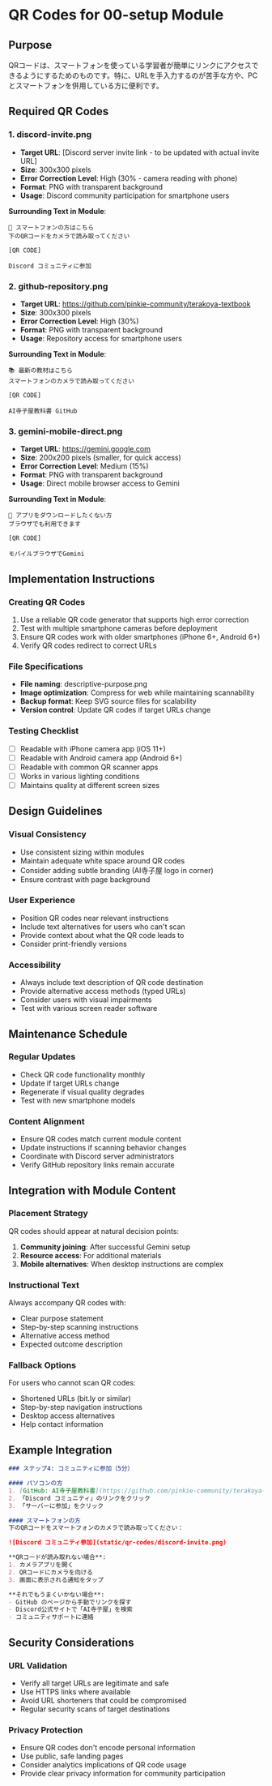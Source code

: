 # QR Codes for 00-setup Module

## Purpose
QRコードは、スマートフォンを使っている学習者が簡単にリンクにアクセスできるようにするためのものです。特に、URLを手入力するのが苦手な方や、PCとスマートフォンを併用している方に便利です。

## Required QR Codes

### 1. discord-invite.png
- **Target URL**: [Discord server invite link - to be updated with actual invite URL]
- **Size**: 300x300 pixels
- **Error Correction Level**: High (30% - camera reading with phone)
- **Format**: PNG with transparent background
- **Usage**: Discord community participation for smartphone users

**Surrounding Text in Module**:
```
📱 スマートフォンの方はこちら
下のQRコードをカメラで読み取ってください

[QR CODE]

Discord コミュニティに参加
```

### 2. github-repository.png  
- **Target URL**: https://github.com/pinkie-community/terakoya-textbook
- **Size**: 300x300 pixels
- **Error Correction Level**: High (30%)
- **Format**: PNG with transparent background
- **Usage**: Repository access for smartphone users

**Surrounding Text in Module**:
```
📚 最新の教材はこちら
スマートフォンのカメラで読み取ってください

[QR CODE]

AI寺子屋教科書 GitHub
```

### 3. gemini-mobile-direct.png
- **Target URL**: https://gemini.google.com
- **Size**: 200x200 pixels (smaller, for quick access)
- **Error Correction Level**: Medium (15%)
- **Format**: PNG with transparent background
- **Usage**: Direct mobile browser access to Gemini

**Surrounding Text in Module**:
```
🔗 アプリをダウンロードしたくない方
ブラウザでも利用できます

[QR CODE]

モバイルブラウザでGemini
```

## Implementation Instructions

### Creating QR Codes
1. Use a reliable QR code generator that supports high error correction
2. Test with multiple smartphone cameras before deployment
3. Ensure QR codes work with older smartphones (iPhone 6+, Android 6+)
4. Verify QR codes redirect to correct URLs

### File Specifications
- **File naming**: descriptive-purpose.png
- **Image optimization**: Compress for web while maintaining scannability
- **Backup format**: Keep SVG source files for scalability
- **Version control**: Update QR codes if target URLs change

### Testing Checklist
- [ ] Readable with iPhone camera app (iOS 11+)
- [ ] Readable with Android camera app (Android 6+)
- [ ] Readable with common QR scanner apps
- [ ] Works in various lighting conditions
- [ ] Maintains quality at different screen sizes

## Design Guidelines

### Visual Consistency
- Use consistent sizing within modules
- Maintain adequate white space around QR codes
- Consider adding subtle branding (AI寺子屋 logo in corner)
- Ensure contrast with page background

### User Experience
- Position QR codes near relevant instructions
- Include text alternatives for users who can't scan
- Provide context about what the QR code leads to
- Consider print-friendly versions

### Accessibility
- Always include text description of QR code destination
- Provide alternative access methods (typed URLs)
- Consider users with visual impairments
- Test with various screen reader software

## Maintenance Schedule

### Regular Updates
- Check QR code functionality monthly
- Update if target URLs change
- Regenerate if visual quality degrades
- Test with new smartphone models

### Content Alignment
- Ensure QR codes match current module content
- Update instructions if scanning behavior changes
- Coordinate with Discord server administrators
- Verify GitHub repository links remain accurate

## Integration with Module Content

### Placement Strategy
QR codes should appear at natural decision points:
1. **Community joining**: After successful Gemini setup
2. **Resource access**: For additional materials
3. **Mobile alternatives**: When desktop instructions are complex

### Instructional Text
Always accompany QR codes with:
- Clear purpose statement
- Step-by-step scanning instructions
- Alternative access method
- Expected outcome description

### Fallback Options
For users who cannot scan QR codes:
- Shortened URLs (bit.ly or similar)
- Step-by-step navigation instructions
- Desktop access alternatives
- Help contact information

## Example Integration

```markdown
### ステップ4: コミュニティに参加（5分）

#### パソコンの方
1. [GitHub: AI寺子屋教科書](https://github.com/pinkie-community/terakoya-textbook) を開く
2. 「Discord コミュニティ」のリンクをクリック
3. 「サーバーに参加」をクリック

#### スマートフォンの方
下のQRコードをスマートフォンのカメラで読み取ってください：

![Discord コミュニティ参加](static/qr-codes/discord-invite.png)

**QRコードが読み取れない場合**:
1. カメラアプリを開く
2. QRコードにカメラを向ける
3. 画面に表示される通知をタップ

**それでもうまくいかない場合**:
- GitHub のページから手動でリンクを探す
- Discord公式サイトで「AI寺子屋」を検索
- コミュニティサポートに連絡
```

## Security Considerations

### URL Validation
- Verify all target URLs are legitimate and safe
- Use HTTPS links where available
- Avoid URL shorteners that could be compromised
- Regular security scans of target destinations

### Privacy Protection
- Ensure QR codes don't encode personal information
- Use public, safe landing pages
- Consider analytics implications of QR code usage
- Provide clear privacy information for community participation